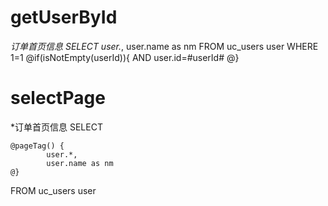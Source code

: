 getUserById
===
*订单首页信息
SELECT
		user.*,
		user.name as nm
FROM
	uc_users  user
WHERE
      1=1
    @if(isNotEmpty(userId)){
    	AND user.id=#userId#
    @}




selectPage
===
*订单首页信息
SELECT

	@pageTag() {
			user.*,
        	user.name as nm
	@}


FROM
	uc_users  user

